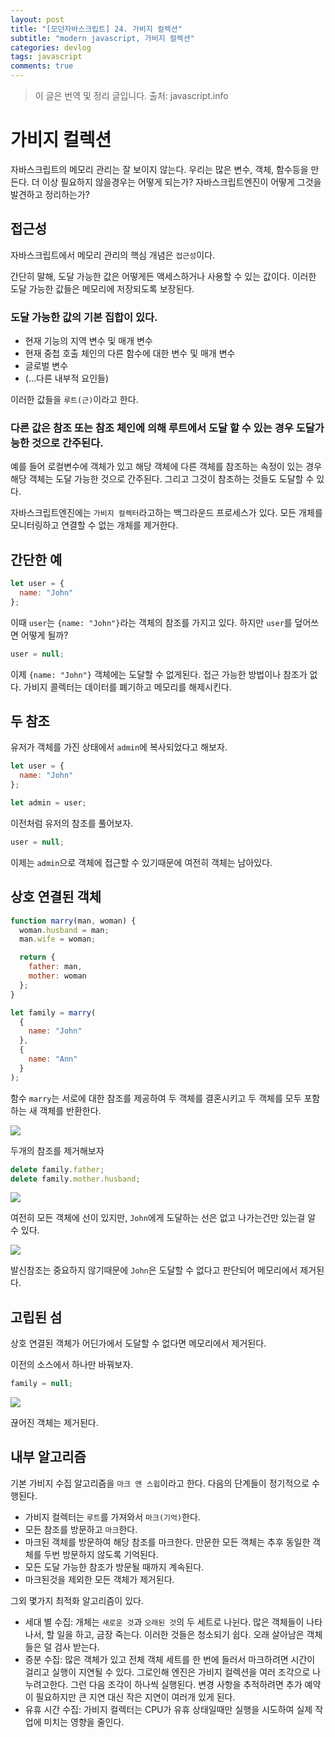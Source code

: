 ```yaml
---
layout: post
title: "[모던자바스크립트] 24. 가비지 컬렉션"
subtitle: "modern javascript, 가비지 컬렉션"
categories: devlog
tags: javascript
comments: true
---
```


> 이 글은 번역 및 정리 글입니다.
> 출처: javascript.info

# 가비지 컬렉션

자바스크립트의 메모리 관리는 잘 보이지 않는다. 우리는 많은 변수, 객체, 함수등을 만든다. 더 이상 필요하지 않을경우는 어떻게 되는가? 자바스크립트엔진이 어떻게 그것을 발견하고 정리하는가?

## 접근성

자바스크립트에서 메모리 관리의 핵심 개념은 `접근성`이다.

간단히 말해, 도달 가능한 값은 어떻게든 액세스하거나 사용할 수 있는 값이다. 이러한 도달 가능한 값들은 메모리에 저장되도록 보장된다.

### 도달 가능한 값의 기본 집합이 있다.

- 현재 기능의 지역 변수 및 매개 변수
- 현재 중첩 호출 체인의 다른 함수에 대한 변수 및 매개 변수
- 글로벌 변수
- (...다른 내부적 요인들)

이러한 값들을 `루트(근)`이라고 한다.

### 다른 값은 참조 또는 참조 체인에 의해 루트에서 도달 할 수 있는 경우 도달가능한 것으로 간주된다.

예를 들어 로컬변수에 객체가 있고 해당 객체에 다른 객체를 참조하는 속정이 있는 경우 해당 객체는 도달 가능한 것으로 간주된다. 그리고 그것이 참조하는 것들도 도달할 수 있다.

자바스크립트엔진에는 `가비지 컬렉터`라고하는 백그라운드 프로세스가 있다. 모든 개체를 모니터링하고 연결할 수 없는 개체를 제거한다.

## 간단한 예

```js
let user = {
  name: "John"
};
```

이때 `user`는 `{name: "John"}`라는 객체의 참조를 가지고 있다. 하지만 `user`를 덮어쓰면 어떻게 될까?

```js
user = null;
```

이제 `{name: "John"}` 객체에는 도달할 수 없게된다. 접근 가능한 방법이나 참조가 없다. 가비지 콜렉터는 데이터를 폐기하고 메모리를 해제시킨다.

## 두 참조

유저가 객체를 가진 상태에서 `admin`에 복사되었다고 해보자.

```js
let user = {
  name: "John"
};

let admin = user;
```

이전처럼 유저의 참조를 풀어보자.

```js
user = null;
```

이제는 `admin`으로 객체에 접근할 수 있기때문에 여전히 객체는 남아있다.

## 상호 연결된 객체

```js
function marry(man, woman) {
  woman.husband = man;
  man.wife = woman;

  return {
    father: man,
    mother: woman
  };
}

let family = marry(
  {
    name: "John"
  },
  {
    name: "Ann"
  }
);
```

함수 `marry`는 서로에 대한 참조를 제공하여 두 객체를 결혼시키고 두 객체를 모두 포함하는 새 객체를 반환한다.

![](../assets/img/2019-11-08-20-08-18.png)

두개의 참조를 제거해보자

```js
delete family.father;
delete family.mother.husband;
```

![](../assets/img/2019-11-08-20-08-52.png)

여전히 모든 객체에 선이 있지만, `John`에게 도달하는 선은 없고 나가는건만 있는걸 알 수 있다.

![](../assets/img/2019-11-08-20-10-47.png)

발신참조는 중요하지 않기때문에 `John`은 도달할 수 없다고 판단되어 메모리에서 제거된다.

## 고립된 섬

상호 연결된 객체가 어딘가에서 도달할 수 없다면 메모리에서 제거된다.

이전의 소스에서 하나만 바꿔보자.

```js
family = null;
```

![](../assets/img/2019-11-08-20-12-50.png)

끊어진 객체는 제거된다.

## 내부 알고리즘

기본 가비지 수집 알고리즘을 `마크 앤 스윕`이라고 한다. 다음의 단계들이 정기적으로 수행된다.

- 가비지 컬렉터는 `루트`를 가져와서 `마크(기억)`한다.
- 모든 참조를 방문하고 `마크`한다.
- 마크된 객체를 방문하여 해당 참조를 마크한다. 만문한 모든 객체는 추후 동일한 객체를 두번 방문하지 않도록 기억된다.
- 모든 도달 가능한 참조가 방문될 때까지 계속된다.
- 마크된것을 제외한 모든 객체가 제거된다.

그외 몇가지 최적화 알고리즘이 있다.

- 세대 별 수집: 개체는 `새로운 것`과 `오래된 것`의 두 세트로 나뉜다. 많은 객체들이 나타나서, 할 일을 하고, 금장 죽는다. 이러한 것들은 청소되기 쉽다. 오래 살아남은 객체들은 덜 검사 받는다.
- 증분 수집: 많은 객체가 있고 전체 객체 세트를 한 번에 들러서 마크하려면 시간이 걸리고 실행이 지연될 수 있다. 그로인해 엔진은 가비지 컬렉션을 여러 조각으로 나누려고한다. 그런 다음 조각이 하나씩 실행된다. 변경 사항을 추적하려면 추가 예약이 필요하지만 큰 지연 대신 작은 지연이 여러개 있게 된다.
- 유휴 시간 수집: 가비지 컬렉터는 CPU가 유휴 상태일때만 실행을 시도하여 실제 작업에 미치는 영향을 줄인다.
